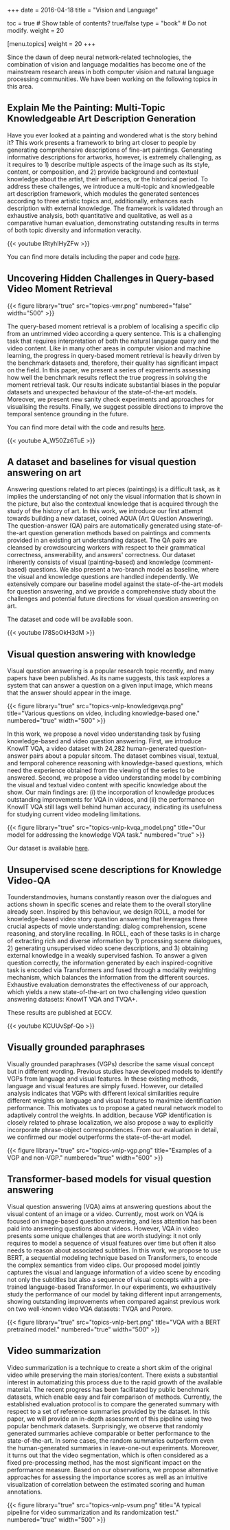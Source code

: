 +++ 
date = 2016-04-18 
title = "Vision and Language" 

toc = true # Show table of contents? true/false 
type = "book" # Do not modify. 
weight = 20

[menu.topics] 
 weight = 20 
+++

Since the dawn of deep neural network-related technologies, the combination of vision and language modalities has become one of the mainstream research areas in both computer vision and natural language processing communities. We have been working on the following topics in this area.

## Explain Me the Painting: Multi-Topic Knowledgeable Art Description Generation

Have you ever looked at a painting and wondered what is the story behind it? This work presents a framework to bring art closer to people by generating comprehensive descriptions of fine-art paintings. Generating informative descriptions for artworks, however, is extremely challenging, as it requires to 1) describe multiple aspects of the image such as its style, content, or composition, and 2) provide background and contextual knowledge about the artist, their influences, or the historical period. To address these challenges, we introduce a multi-topic and knowledgeable art description framework, which modules the generated sentences according to three artistic topics and, additionally, enhances each description with external knowledge. The framework is validated through an exhaustive analysis, both quantitative and qualitative, as well as a comparative human evaluation, demonstrating outstanding results in terms of both topic diversity and information veracity.

{{< youtube lRtyhIHyZFw >}}

You can find more details including the paper and code [here](https://sites.google.com/view/art-description-generation). 

## Uncovering Hidden Challenges in Query-based Video Moment Retrieval

{{< figure library="true" src="topics-vmr.png" numbered="false" width="500" >}}

The query-based moment retrieval is a problem of localising a specific clip from an untrimmed video according a query sentence. This is a challenging task that requires interpretation of both the natural language query and the video content. Like in many other areas in computer vision and machine learning, the progress in query-based moment retrieval is heavily driven by the benchmark datasets and, therefore, their quality has significant impact on the field. In this paper, we present a series of experiments assessing how well the benchmark results reflect the true progress in solving the moment retrieval task. Our results indicate substantial biases in the popular datasets and unexpected behaviour of the state-of-the-art models. Moreover, we present new sanity check experiments and approaches for visualising the results. Finally, we suggest possible directions to improve the temporal sentence grounding in the future.

You can find more detail with the code and results [here](https://mayu-ot.github.io/hidden-challenges-MR/).

{{< youtube A_W50Zz6TuE >}}

## A dataset and baselines for visual question answering on art

Answering questions related to art pieces (paintings) is a difficult task, as it implies the understanding of not only the visual information that is shown in the picture, but also the contextual knowledge that is acquired through the study of the history of art. In this work, we introduce our first attempt towards building a new dataset, coined AQUA (Art QUestion Answering). The question-answer (QA) pairs are automatically generated using state-of-the-art question generation methods based on paintings and comments provided in an existing art understanding dataset. The QA pairs are cleansed by crowdsourcing workers with respect to their grammatical correctness, answerability, and answers' correctness. Our dataset inherently consists of visual (painting-based) and knowledge (comment-based) questions. We also present a two-branch model as baseline, where the visual and knowledge questions are handled independently. We extensively compare our baseline model against the state-of-the-art models for question answering, and we provide a comprehensive study about the challenges and potential future directions for visual question answering on art.

The dataset and code will be available soon.

{{< youtube I78SoOkH3dM >}}

## Visual question answering with knowledge

Visual question answering is a popular research topic recently, and many papers have been published. As its name suggests, this task explores a system that can answer a question on a given input image, which means that the answer should appear in the image. 

{{< figure library="true" src="topics-vnlp-knowledgevqa.png" title="Various questions on video, including knowledge-based one." numbered="true" width="500" >}}

In this work, we propose a novel video understanding task by fusing knowledge-based and video question answering. First, we introduce KnowIT VQA, a video dataset with 24,282 human-generated question-answer pairs about a popular sitcom. The dataset combines visual, textual, and temporal coherence reasoning with knowledge-based questions, which need the experience obtained from the viewing of the series to be answered. Second, we propose a video understanding model by combining the visual and textual video content with specific knowledge about the show. Our main findings are: (i) the incorporation of knowledge produces outstanding improvements for VQA in videos, and (ii) the performance on KnowIT VQA still lags well behind human accuracy, indicating its usefulness for studying current video modeling limitations. 

{{< figure library="true" src="topics-vnlp-kvqa_model.png" title="Our model for addressing the knowledge VQA task." numbered="true" >}}

Our dataset is available [here](https://knowit-vqa.github.io).

## Unsupervised scene descriptions for Knowledge Video-QA

Tounderstandmovies, humans constantly reason over the dialogues and actions shown in specific scenes and relate them to the overall storyline already seen. Inspired by this behaviour, we design ROLL, a model for knowledge-based video story question answering that leverages three crucial aspects of movie understanding: dialog comprehension, scene reasoning, and storyline recalling. In ROLL, each of these tasks is in charge of extracting rich and diverse information by 1) processing scene dialogues, 2) generating unsupervised video scene descriptions, and 3) obtaining external knowledge in a weakly supervised fashion. To answer a given question correctly, the information generated by each inspired-cognitive task is encoded via Transformers and fused through a modality weighting mechanism, which balances the information from the different sources. Exhaustive evaluation demonstrates the effectiveness of our approach, which yields a new state-of-the-art on two challenging video question answering datasets: KnowIT VQA and TVQA+.

These results are published at ECCV. 

{{< youtube KCUUvSpf-Qo >}}

## Visually grounded paraphrases

Visually grounded paraphrases (VGPs) describe the same visual concept but in different wording.
Previous studies have developed models to identify VGPs from language and visual features.
In these existing methods, language and visual features are simply fused.
However, our detailed analysis indicates that VGPs with different lexical similarities require different weights on language and visual features to maximize identification performance.
This motivates us to propose a gated neural network model to adaptively control the weights.
In addition, because VGP identification is closely related to phrase localization, we also propose a way to explicitly incorporate phrase-object correspondences.
From our evaluation in detail, we confirmed our model outperforms the state-of-the-art model.

{{< figure library="true" src="topics-vnlp-vgp.png" title="Examples of a VGP and non-VGP." numbered="true" width="600" >}}

## Transformer-based models for visual question answering

Visual question answering (VQA) aims at answering questions about the visual content of an image or a video. Currently, most work on VQA is focused on image-based question answering, and less attention has been paid into answering questions about videos. However, VQA in video presents some unique challenges that are worth studying: it not only requires to model a sequence of visual features over time but often it also needs to reason about associated subtitles. In this work, we propose to use BERT, a sequential modeling technique based on Transformers, to encode the complex semantics from video clips. Our proposed model jointly captures the visual and language information of a video scene by encoding not only the subtitles but also a sequence of visual concepts with a pre-trained language-based Transformer. In our experiments, we exhaustively study the performance of our model by taking different input arrangements, showing outstanding improvements when compared against previous work on two well-known video VQA datasets: TVQA and Pororo.

{{< figure library="true" src="topics-vnlp-bert.png" title="VQA with a BERT pretrained model." numbered="true" width="500" >}}


## Video summarization

Video summarization is a technique to create a short skim of the original video while preserving the main stories/content. There exists a substantial interest in automatizing this process due to the rapid growth of the available material. The recent progress has been facilitated by public benchmark datasets, which enable easy and fair comparison of methods. Currently, the established evaluation protocol is to compare the generated summary with respect to a set of reference summaries provided by the dataset. In this paper, we will provide an in-depth assessment of this pipeline using two popular benchmark datasets. Surprisingly, we observe that randomly generated summaries achieve comparable or better performance to the state-of-the-art. In some cases, the random summaries outperform even the human-generated summaries in leave-one-out experiments. Moreover, it turns out that the video segmentation, which is often considered as a fixed pre-processing method, has the most significant impact on the performance measure. Based on our observations, we propose alternative approaches for assessing the importance scores as well as an intuitive visualization of correlation between the estimated scoring and human annotations.

{{< figure library="true" src="topics-vnlp-vsum.png" title="A typical pipeline for video summarization and its randomization test." numbered="true" width="500" >}}